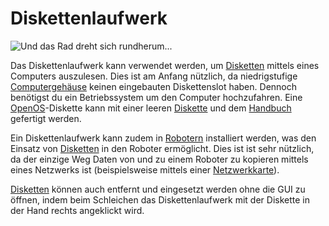 # Diskettenlaufwerk

![Und das Rad dreht sich rundherum...](oredict:opencomputers:diskDrive)

Das Diskettenlaufwerk kann verwendet werden, um [Disketten](../item/floppy.md) mittels eines Computers auszulesen. Dies ist am Anfang nützlich, da niedrigstufige [Computergehäuse](case1.md) keinen eingebauten Diskettenslot haben. Dennoch benötigst du ein Betriebssystem um den Computer hochzufahren. Eine [OpenOS](../general/openOS.md)-Diskette kann mit einer leeren [Diskette](../item/floppy.md) und dem [Handbuch](../item/manual.md) gefertigt werden.

Ein Diskettenlaufwerk kann zudem in [Robotern](robot.md) installiert werden, was den Einsatz von [Disketten](../item/floppy.md) in den Roboter ermöglicht. Dies ist ist sehr nützlich, da der einzige Weg Daten von und zu einem Roboter zu kopieren mittels eines Netzwerks ist (beispielsweise mittels einer [Netzwerkkarte](../item/lanCard.md)).

[Disketten](../item/floppy.md) können auch entfernt und eingesetzt werden ohne die GUI zu öffnen, indem beim Schleichen das Diskettenlaufwerk mit der Diskette in der Hand rechts angeklickt wird.
